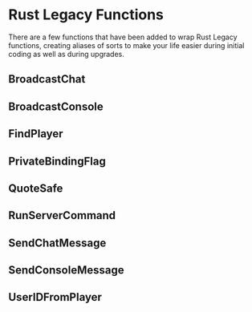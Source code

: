 # Rust Legacy Functions

There are a few functions that have been added to wrap Rust Legacy functions, creating aliases of sorts to make your life easier during initial coding as well as during upgrades.

## BroadcastChat


## BroadcastConsole


## FindPlayer


## PrivateBindingFlag


## QuoteSafe


## RunServerCommand


## SendChatMessage


## SendConsoleMessage


## UserIDFromPlayer

